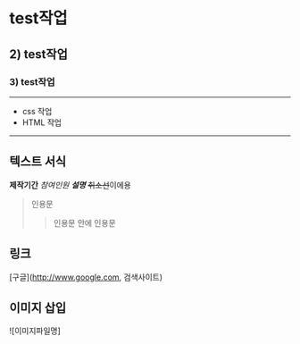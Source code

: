# test작업


## 2) test작업


### 3) test작업


---

- css 작업
- HTML 작업

---

## 텍스트 서식

**제작기간**
*참여인원*
***설명***
~~취소선~~이에용

> 인용문
>> 인용문 안에 인용문

## 링크
[구글](http://www.google.com, 검색사이트)


## 이미지 삽입
![이미지파일명]
